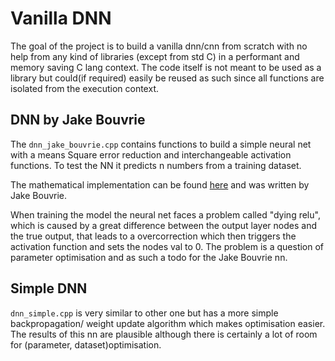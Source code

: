 # Vanilla DNN

The goal of the project is to build a vanilla dnn/cnn from scratch with no help from any kind of libraries (except from std C) in a performant and memory saving C lang context.
The code itself is not meant to be used as a library but could(if required) easily be reused as such since all functions are isolated from the execution context.

## DNN by Jake Bouvrie

The `dnn_jake_bouvrie.cpp` contains functions to build a simple neural net with a means Square error reduction and interchangeable activation functions. To test the NN it predicts n numbers from a training dataset.

The mathematical implementation can be found [here](http://www.cogprints.org/5869/1/cnn_tutorial.pdf) and was written by Jake Bouvrie.

When training the model the neural net faces a problem called "dying relu", which is caused by a great difference between the output layer nodes and the true output, that leads to a overcorrection which then triggers the activation function and sets the nodes val to 0. The problem is a question of parameter optimisation and as such a todo for the Jake Bouvrie nn.

## Simple DNN

`dnn_simple.cpp` is very similar to other one but has a more simple backpropagation/ weight update algorithm which makes optimisation easier. The results of this nn are plausible although there is certainly a lot of room for (parameter, dataset)optimisation.
